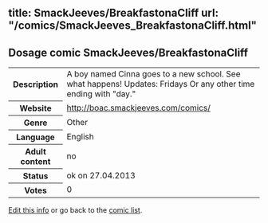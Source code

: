 title: SmackJeeves/BreakfastonaCliff
url: "/comics/SmackJeeves_BreakfastonaCliff.html"
---
Dosage comic SmackJeeves/BreakfastonaCliff
-----------------------------------------

<p id="msg"></p>
<script type="text/javascript">
if (window.location.search === '?edit_info_mail=sent_ok') {
  var elem = document.getElementById("msg");
  elem.innerHTML = 'Edited information sucessfully sent.';
  elem.className = 'ok';
}
</script>
<table class="comicinfo">
<tr>
<th>Description</th><td>A boy named Cinna goes to a new school. See what happens! Updates: Fridays Or any other time ending with &quot;day.&quot;</td>
</tr>
<tr>
<th>Website</th><td><a href="http://boac.smackjeeves.com/comics/">http://boac.smackjeeves.com/comics/</a></td>
</tr>
<tr>
<th>Genre</th><td>Other</td>
</tr>
<tr>
<th>Language</th><td>English</td>
</tr>
<tr>
<th>Adult content</th><td>no</td>
</tr>
<tr>
<th>Status</th><td>ok on 27.04.2013</td>
</tr>
<tr>
<th>Votes</th><td>0</td>
</tr>
</table>

[Edit this info](SmackJeeves_BreakfastonaCliff_edit.html) or go back to the [comic list](../comic-index.html).
